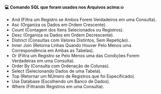 #### :computer: Comando SQL que foram usados nos Arquivos acima::boom:
- And (Filtra um Registro se Ambos Forem Verdadeiros em uma Consulta).
- Asc (Organiza os Dados em Ordem Crescente).
- Count (Contagem dos Itens Selecionados ou Registros).
- Desc (Organiza os Dados em Ordem Decrescente).
- Distinct (Consultas com Valores Distintos, Sem Repetição).
- Inner Join (Retorna Linhas Quando Houver Pelo Menos uma Correspondência em Ambas as Tabelas).
- Or (Filtra um Registro se Pelo Menos uma das Condições Forem Verdadeiras em uma Consulta).
- Order By (Consulta com Ordenação de Colunas).
- Select (Selecionando Dados de uma Tabela).
- Top (Retornar um NÚmero de Registros que foi Especificado).
- Use Database (Escolhendo um Banco de Dados).
- Where (Filtrando Registros em uma Consulta).
